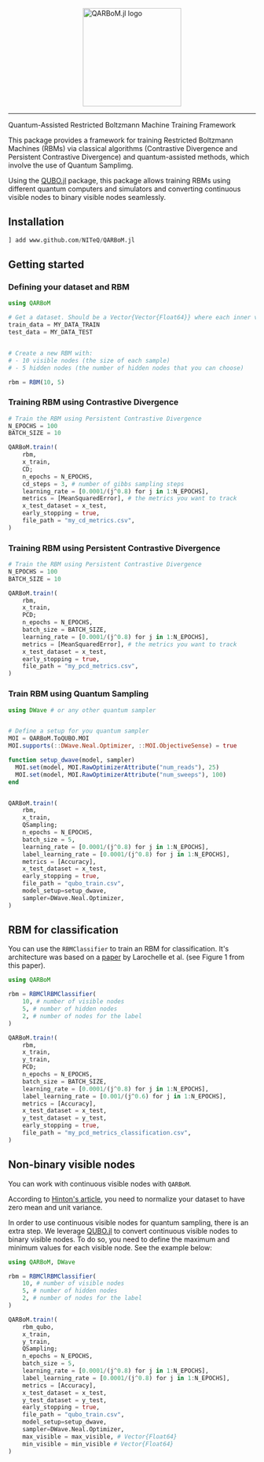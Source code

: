 <picture style="display: grid; place-items: center;">
  <source media="(prefers-color-scheme: light)" srcset="./assets/logo-light.svg">
  <source media="(prefers-color-scheme: dark)" srcset="./assets/logo-dark.svg">

  <img height="200" alt="QARBoM.jl logo">
</picture>

---

Quantum-Assisted Restricted Boltzmann Machine Training Framework

This package provides a framework for training Restricted Boltzmann Machines (RBMs) via classical algorithms (Contrastive Divergence and Persistent Contrastive Divergence) and quantum-assisted methods, which involve the use of Quantum Samplimg.

Using the [QUBO.jl](https://github.com/JuliaQUBO/QUBO.jl) package, this package allows training RBMs using different quantum computers and simulators and converting continuous visible nodes to binary visible nodes seamlessly. 

## Installation

```julia
] add www.github.com/NITeQ/QARBoM.jl
```

## Getting started

### Defining your dataset and RBM

```julia
using QARBoM

# Get a dataset. Should be a Vector{Vector{Float64}} where each inner vector is a sample.
train_data = MY_DATA_TRAIN
test_data = MY_DATA_TEST


# Create a new RBM with:
# - 10 visible nodes (the size of each sample)
# - 5 hidden nodes (the number of hidden nodes that you can choose)

rbm = RBM(10, 5)
````

### Training RBM using Contrastive Divergence
```julia
# Train the RBM using Persistent Contrastive Divergence
N_EPOCHS = 100
BATCH_SIZE = 10

QARBoM.train!(
    rbm, 
    x_train,
    CD; 
    n_epochs = N_EPOCHS,  
    cd_steps = 3, # number of gibbs sampling steps
    learning_rate = [0.0001/(j^0.8) for j in 1:N_EPOCHS], 
    metrics = [MeanSquaredError], # the metrics you want to track
    x_test_dataset = x_test,
    early_stopping = true,
    file_path = "my_cd_metrics.csv",
)

```


### Training RBM using Persistent Contrastive Divergence
```julia
# Train the RBM using Persistent Contrastive Divergence
N_EPOCHS = 100
BATCH_SIZE = 10

QARBoM.train!(
    rbm, 
    x_train,
    PCD; 
    n_epochs = N_EPOCHS, 
    batch_size = BATCH_SIZE, 
    learning_rate = [0.0001/(j^0.8) for j in 1:N_EPOCHS], 
    metrics = [MeanSquaredError], # the metrics you want to track
    x_test_dataset = x_test,
    early_stopping = true,
    file_path = "my_pcd_metrics.csv",
)

```


### Train RBM using Quantum Sampling

```julia
using DWave # or any other quantum sampler


# Define a setup for you quantum sampler
MOI = QARBoM.ToQUBO.MOI
MOI.supports(::DWave.Neal.Optimizer, ::MOI.ObjectiveSense) = true

function setup_dwave(model, sampler)
  MOI.set(model, MOI.RawOptimizerAttribute("num_reads"), 25)
  MOI.set(model, MOI.RawOptimizerAttribute("num_sweeps"), 100)
end


QARBoM.train!(
    rbm, 
    x_train,
    QSampling; 
    n_epochs = N_EPOCHS, 
    batch_size = 5, 
    learning_rate = [0.0001/(j^0.8) for j in 1:N_EPOCHS], 
    label_learning_rate = [0.0001/(j^0.8) for j in 1:N_EPOCHS], 
    metrics = [Accuracy],
    x_test_dataset = x_test,
    early_stopping = true,
    file_path = "qubo_train.csv",
    model_setup=setup_dwave,
    sampler=DWave.Neal.Optimizer,
)
```
## RBM for classification

You can use the `RBMClassifier` to train an RBM for classification. It's architecture was based on a [paper](https://dl.acm.org/doi/10.1145/1390156.1390224) by Larochelle et al. (see Figure 1 from this paper).

```julia
using QARBoM

rbm = RBMClRBMClassifier(
    10, # number of visible nodes
    5, # number of hidden nodes
    2, # number of nodes for the label
)

QARBoM.train!(
    rbm, 
    x_train,
    y_train,
    PCD; 
    n_epochs = N_EPOCHS, 
    batch_size = BATCH_SIZE, 
    learning_rate = [0.0001/(j^0.8) for j in 1:N_EPOCHS], 
    label_learning_rate = [0.001/(j^0.6) for j in 1:N_EPOCHS], 
    metrics = [Accuracy],
    x_test_dataset = x_test,
    y_test_dataset = y_test,
    early_stopping = true,
    file_path = "my_pcd_metrics_classification.csv",
)
```


## Non-binary visible nodes

You can work with continuous visible nodes with `QARBoM`. 

According to [Hinton's article](https://www.cs.toronto.edu/~hinton/absps/guideTR.pdf), you need to normalize your dataset to have zero mean and unit variance. 

In order to use continuous visible nodes for quantum sampling, there is an extra step.
We leverage [QUBO.jl](https://github.com/JuliaQUBO/QUBO.jl) to convert continuous visible nodes to binary visible nodes. 
To do so, you need to define the maximum and minimum values for each visible node. 
See the example below:


```julia
using QARBoM, DWave

rbm = RBMClRBMClassifier(
    10, # number of visible nodes
    5, # number of hidden nodes
    2, # number of nodes for the label
)

QARBoM.train!(
    rbm_qubo, 
    x_train,
    y_train,
    QSampling; 
    n_epochs = N_EPOCHS, 
    batch_size = 5, 
    learning_rate = [0.0001/(j^0.8) for j in 1:N_EPOCHS], 
    label_learning_rate = [0.0001/(j^0.8) for j in 1:N_EPOCHS], 
    metrics = [Accuracy],
    x_test_dataset = x_test,
    y_test_dataset = y_test,
    early_stopping = true,
    file_path = "qubo_train.csv",
    model_setup=setup_dwave,
    sampler=DWave.Neal.Optimizer,
    max_visible = max_visible, # Vector{Float64}
    min_visible = min_visible # Vector{Float64}
)
```